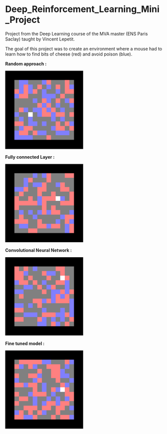 # Deep_Reinforcement_Learning_Mini_Project

Project from the Deep Learning course of the MVA master (ENS Paris Saclay) taught by Vincent Lepetit.

The goal of this project was to create an environment where a mouse had to learn how to find bits of cheese (red) and avoid poison (blue).

**Random approach :**

<img width="250px" src="random.gif">




**Fully connected Layer :**

<img width="250px" src="fcl.gif">




**Convolutional Neural Network :**

<img width="250px" src="cnn.gif">



**Fine tuned model :**

<img width="250px" src="my-rat-is-getting-better.gif">
